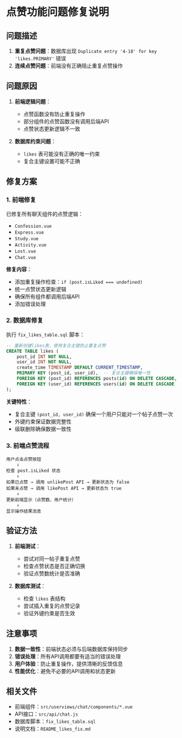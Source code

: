 # 点赞功能问题修复说明

## 问题描述

1. **重复点赞问题**：数据库出现 `Duplicate entry '4-18' for key 'likes.PRIMARY'` 错误
2. **连续点赞问题**：前端没有正确阻止重复点赞操作

## 问题原因

1. **前端逻辑问题**：
   - 点赞函数没有防止重复操作
   - 部分组件的点赞函数没有调用后端API
   - 点赞状态更新逻辑不一致

2. **数据库约束问题**：
   - `likes` 表可能没有正确的唯一约束
   - 复合主键设置可能不正确

## 修复方案

### 1. 前端修复

已修复所有聊天组件的点赞逻辑：
- `Confession.vue`
- `Express.vue` 
- `Study.vue`
- `Activity.vue`
- `Lost.vue`
- `Chat.vue`

**修复内容**：
- 添加重复操作检查：`if (post.isLiked === undefined)`
- 统一点赞状态更新逻辑
- 确保所有组件都调用后端API
- 添加错误处理

### 2. 数据库修复

执行 `fix_likes_table.sql` 脚本：

```sql
-- 重新创建likes表，使用复合主键防止重复点赞
CREATE TABLE likes (
    post_id INT NOT NULL,
    user_id INT NOT NULL,
    create_time TIMESTAMP DEFAULT CURRENT_TIMESTAMP,
    PRIMARY KEY (post_id, user_id),  -- 复合主键确保唯一性
    FOREIGN KEY (post_id) REFERENCES posts(id) ON DELETE CASCADE,
    FOREIGN KEY (user_id) REFERENCES users(id) ON DELETE CASCADE
);
```

**关键特性**：
- 复合主键 `(post_id, user_id)` 确保一个用户只能对一个帖子点赞一次
- 外键约束保证数据完整性
- 级联删除确保数据一致性

### 3. 前端点赞流程

```
用户点击点赞按钮
    ↓
检查 post.isLiked 状态
    ↓
如果已点赞 → 调用 unlikePost API → 更新状态为 false
如果未点赞 → 调用 likePost API → 更新状态为 true
    ↓
更新前端显示（点赞数、用户统计）
    ↓
显示操作结果消息
```

## 验证方法

1. **前端测试**：
   - 尝试对同一帖子重复点赞
   - 检查点赞状态是否正确切换
   - 验证点赞数统计是否准确

2. **数据库测试**：
   - 检查 `likes` 表结构
   - 尝试插入重复的点赞记录
   - 验证外键约束是否生效

## 注意事项

1. **数据一致性**：前端状态必须与后端数据库保持同步
2. **错误处理**：所有API调用都要有适当的错误处理
3. **用户体验**：防止重复操作，提供清晰的反馈信息
4. **性能优化**：避免不必要的API调用和状态更新

## 相关文件

- 前端组件：`src/userviews/chat/components/*.vue`
- API接口：`src/api/chat.js`
- 数据库脚本：`fix_likes_table.sql`
- 说明文档：`README_likes_fix.md`
